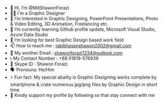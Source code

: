 - 👋 Hi, I’m @MdShawonForazi
- 🙋‍♂️ I'm a Graphic Designer
- 👀 I’m interested in Graphic Designing, PowerPoint Presentations, Photo & Video Editing, 3D Animation, Freelancing etc.
- 🌱 I’m currently learning Github profile update, Microsoft Visual Studio, Azure Data Studio 
- 💞️ I’m looking for best Graphic Design based work field 
- 📫 How to reach me : rakibhasanshawon2002@gmail.com
- 📧 My another Email : shawonforazi1234@outlook.com
- 📞 My Contact Number : +88 01819-576939
- 🔎 Skype ID : Shawon Forazi
- 🗣️ Pronouns: He/Him
- ⚡ Fun fact: My special abality is Graphic Designing works complete by smartphone & crate numerous jpg/png files by Graphic Design in short time 
- 🌟 Kindly support my profile by following so that stay connect with me
<!--- 
MdShawonForazi/MdShawonForazi is a ✨ special ✨ repository because its `README.md` (this file) appears on your GitHub profile.
You can click the Preview link to take a look at your changes.
--->

